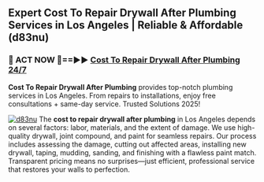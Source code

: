 ## Expert Cost To Repair Drywall After Plumbing Services in Los Angeles | Reliable & Affordable (d83nu)  

<h3>🚿 ACT NOW 🌟==►► <a href="https://tinyurl.com/2ne6vx2x" rel="nofollow">Cost To Repair Drywall After Plumbing 24/7</a></h3>

**Cost To Repair Drywall After Plumbing** provides top-notch plumbing services in Los Angeles. From repairs to installations, enjoy free consultations + same-day service. Trusted Solutions 2025!

[![d83nu](https://i.imgur.com/4PFF4AK.jpeg)](https://tinyurl.com/2ne6vx2x)
The **cost to repair drywall after plumbing** in Los Angeles depends on several factors: labor, materials, and the extent of damage. We use high-quality drywall, joint compound, and paint for seamless repairs. Our process includes assessing the damage, cutting out affected areas, installing new drywall, taping, mudding, sanding, and finishing with a flawless paint match. Transparent pricing means no surprises—just efficient, professional service that restores your walls to perfection.